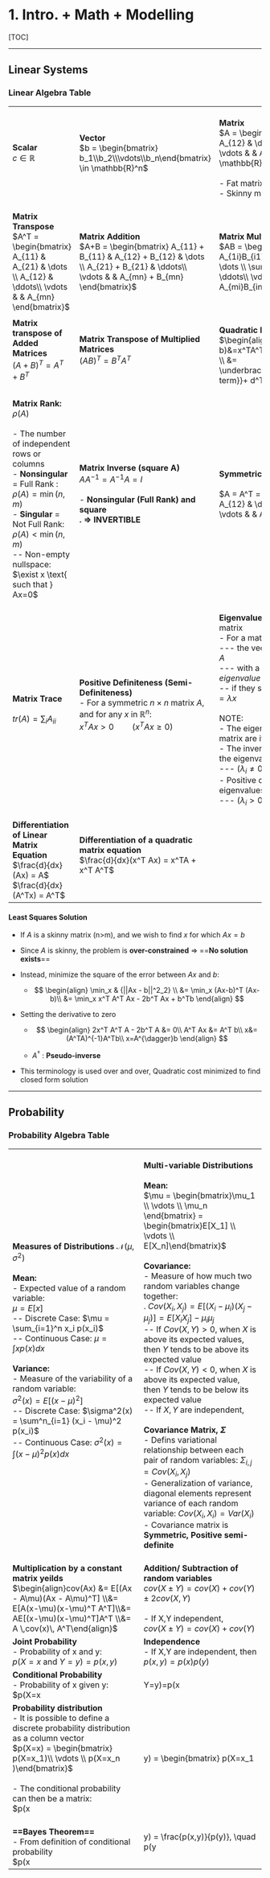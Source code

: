# 1. Intro. + Math + Modelling

[TOC]

---

## Linear Systems

### Linear Algebra Table

|                                                              |                                                              |                                                              |
| ------------------------------------------------------------ | ------------------------------------------------------------ | ------------------------------------------------------------ |
| **Scalar**<br />$c \in \mathbb{R}$                           | **Vector**<br />$b = \begin{bmatrix} b_1\\b_2\\\vdots\\b_n\end{bmatrix} \in \mathbb{R}^n$ | **<br />Matrix**<br />$A = \begin{bmatrix} A_{11} & A_{12} & \dots \\ A_{21} & \ddots\\ \vdots & & A_{nm}\end{bmatrix} \in \mathbb{R}^{n\times m}$<br /><br />- Fat matrix: n<m<br />- Skinny matrix: n>m |
| <br />**Matrix Transpose**<br />$A^T = \begin{bmatrix} A_{11} & A_{21} & \dots \\ A_{12} & \ddots\\ \vdots & & A_{mn} \end{bmatrix}$ | <br />**Matrix Addition**<br />$A+B = \begin{bmatrix} A_{11} + B_{11} & A_{12} + B_{12} & \dots \\ A_{21} + B_{21} & \ddots\\ \vdots & & A_{mn} + B_{mn} \end{bmatrix}$ | <br />**Matrix Multiplication**<br />$AB = \begin{bmatrix} \sum_i A_{1i}B_{i1} & \sum_iA_{1i}B_{i2} & \dots \\ \sum_i A_{2i}B_{i1} & \ddots\\ \vdots & & \sum_i A_{mi}B_{in} \end{bmatrix}$ |
| **Matrix transpose of Added Matrices**<br />$(A+ B)^T = A^T + B^T$ | **Matrix Transpose of Multiplied Matrices**<br />$(AB)^T = B^T A^T$ | <br />**Quadratic Form**<br />$\begin{align}(Ax + b)^T (Ax + b)&=x^TA^TAx + 2x^T A^T v + b^Tb \\ &= \underbrace{x^TCx}_{\text{quadratic term}}+ d^T x + e\end{align}$ |
| <br />**Matrix Rank:** $\rho(A)$<br /><br />- The number of independent rows or columns<br />- **Nonsingular** = Full Rank : $\rho(A)=\min(n,m)$<br />- **Singular** = Not Full Rank: $\rho(A)<\min(n,m)$<br />-- Non-empty nullspace: $\exist x \text{ such that } Ax=0$ | **Matrix Inverse (square A)**<br />$AA^{-1} = A^{-1}A = I$<br /><br />- **Nonsingular (Full Rank) and square<br />.  => INVERTIBLE** | **Symmetric Matrix**<br /><br />$A = A^T = \begin{bmatrix} A_{11} & A_{12} & \dots \\ A_{21} & \ddots\\ \vdots & & A_{nm}\end{bmatrix}$ |
| <br />**Matrix Trace**<br /><br />$tr(A) = \sum_i A_{ii}$    | **Positive Definiteness (Semi-Definiteness)**<br />- For a symmetric $n\times n$ matrix $A$, and for any $x$ in $\mathbb{R}^n$:<br />$x^T Ax > 0 \qquad (x^T Ax \geq 0)$ | <br />**Eigenvalues and Eigenvectors** of a matrix<br />- For a matrix $A$, <br />--- the vector $x$ is an *eigenvector* of $A$ <br />--- with a corresponding *eigenvalue* $\lambda$  <br />-- if they satisify the equation: $Ax = \lambda x$<br /><br />NOTE:<br />- The eigenvalues of a diagonal matrix are its diagonal elements<br />- The inverse of $A$ exists iff none of the eigenvalues are zero<br />--- ($\lambda_i \neq 0$)<br />- Positive definite $A$ has all eigenvalues greater than zero <br />--- ($\lambda_i > 0 \, \forall i$) |
| <br />**Differentiation of Linear Matrix Equation**<br />$\frac{d}{dx} (Ax) = A$<br />$\frac{d}{dx} (A^Tx) = A^T$<br /> | **Differentiation of a quadratic matrix equation**<br />$\frac{d}{dx}(x^T Ax) = x^TA + x^T A^T$ |                                                              |

#### Least Squares Solution

- If $A$ is a skinny matrix (n>m), and we wish to find $x$ for which $Ax = b$

- Since $A$ is skinny, the problem is **over-constrained** => ==**No solution exists**==

- Instead, minimize the square of the error between $Ax$ and $b$:

  - $$
    \begin{align}
    \min_x & {||Ax - b||^2_2} \\
    &= \min_x (Ax-b)^T (Ax-b)\\
    &= \min_x x^T A^T Ax - 2b^T Ax + b^Tb
    \end{align}
    $$

- Setting the derivative to zero

  - $$
    \begin{align}
    2x^T A^T A - 2b^T A &= 0\\
    A^T Ax &= A^T b\\
    x&=(A^TA)^{-1}A^Tb\\
    x=A^{\dagger}b
    \end{align}
    $$

  - $A^{\dagger}$  : **Pseudo-inverse**

- This terminology is used over and over, Quadratic cost minimized to find closed form solution





---

## Probability

### Probability Algebra Table

|                                                              |                                                              |
| ------------------------------------------------------------ | ------------------------------------------------------------ |
| **Measures of Distributions** $\mathcal{N}(\mu, \sigma^2)$<br /><br />**Mean:**<br />- Expected value of a random variable: <br />                $\mu = E[x]$ <br />-- Discrete Case: $\mu = \sum_{i=1}^n x_i p(x_i)$<br />-- Continuous Case: $\mu = \int xp(x) dx$<br /><br />**Variance:**<br />- Measure of the variability of a random variable: <br />                $\sigma^2(x) = E[(x-\mu)^2]$<br />-- Discrete Case: $\sigma^2(x) = \sum^n_{i=1} (x_i - \mu)^2 p(x_i)$<br />-- Continuous Case: $\sigma^2(x) = \int (x - \mu)^2 p(x) dx$ | **<br />Multi-variable Distributions**<br /><br />**Mean:**<br />$\mu = \begin{bmatrix}\mu_1 \\ \vdots \\ \mu_n \end{bmatrix} = \begin{bmatrix}E[X_1] \\ \vdots \\ E[X_n]\end{bmatrix}$<br /><br />**Covariance:**<br />- Measure of how much two random variables change together:<br />.     $Cov(X_i, X_j) = E[(X_i-\mu_i)(X_j - \mu_j)] = E[X_i X_j] - \mu_i \mu_j$<br />-- If $Cov(X,Y)>0$, when $X$ is above its expected values, then $Y$ tends to be above its expected value<br />-- If $Cov(X,Y) < 0$, when $X$ is above its expected value, then $Y$ tends to be below its expected value<br />-- If $X,Y$ are independent, <br /><br />**Covariance Matrix, $\Sigma$**<br />- Defins variational relationship between each pair of random variables: $\Sigma_{i,j} = Cov(X_i, X_j)$<br />- Generalization of variance, diagonal elements represent variance of each random variable: $Cov(X_i, X_i) = Var(X_i)$<br />- Covariance matrix is **Symmetric, Positive semi-definite** |
| <br />**Multiplication by a constant matrix yeilds**<br />$\begin{align}cov(Ax) &= E[(Ax - A\mu)(Ax - A\mu)^T] \\&= E[A(x-\mu)(x-\mu)^T A^T]\\&= AE[(x-\mu)(x-\mu)^T]A^T \\&= A \,cov(x)\, A^T\end{align}$ | <br />**Addition/ Subtraction of random variables**<br />$cov(X\pm Y) = cov(X) + cov(Y) \pm 2 cov(X,Y)$<br /><br />- If X,Y independent,<br />$cov(X\pm Y) = cov(X) + cov(Y)$ |
| **Joint Probability**<br />- Probability of x and y:<br />$p( X = x \text{ and } Y = y ) = p( x, y )$ | **Independence**<br />- If X,Y are independent, then<br />$p ( x, y ) = p ( x ) p ( y )$ |
| **Conditional Probability**<br />- Probability of x given y:<br />$p(X=x | Y=y)=p(x|y)$<br /><br />- Relation to joint probability:<br />$p(x|y) = \frac{p(x,y)}{p(y)}$<br />- If X and Y are independent,<br />$p(x|y) = p(x)$ | <br />**Law of Total Probability**<br /><br />- **==Discrete==**:<br />$\underset{x}{\sum} p(x) = 1$<br />$p(x) = \underset{y}{\sum} p(x,y)$<br />$p(x) = \underset{y}{\sum} p(x|y) p(y)$<br /><br />- ==**Continuous**==:<br />$\int p(x) dx = 1$<br />$p(x) = \int p(x,y) dy$<br />$p(x)= \int p(x|y)p(y)dy$<br /> |
| **Probability distribution**<br />- It is possible to define a discrete probability distribution as a column vector<br />$p(X=x) = \begin{bmatrix} p(X=x_1)\\ \vdots \\ p(X=x_n )\end{bmatrix}$<br /><br />- The conditional probability can then be a matrix:<br />$p(x|y) = \begin{bmatrix} p(X=x_1|y_1) &\dots& p(x_1|y_m)\\ \vdots & \ddots & \vdots \\ p(X=x_n|y_1) & \dots& p(x_n| y_m) \end{bmatrix}$<br /> | **Discrete Random Variable**<br />- And the Law of Total Probabilities becomes<br />$p(x) = \underset{y}{\sum} p(x|y) p(y) = p(x|y) \cdot p(y)$<br /><br />- Note, each column of $p(x|y)$ must sum to 1<br />$\underset{x}{\sum}p(x|y)=\underset{x}{\sum}\frac{p(x,y)}{p{y}} = \frac{\underset{x}{\sum}p(y,x)}{p(y)}=\frac{p(y)}{p(y)} = 1$<br />- => Relation of joint and conditional probabilities => Total Probability = 1 |
| <br />**==Bayes Theorem==**<br />- From definition of conditional probability<br />$p(x|y) = \frac{p(x,y)}{p(y)}, \quad p(y|x) = \frac{p(x,y)}{p(x)}$<br />$p(x|y)p(y) = p(x,y) = p(y|x)p(x)$<br /><br />- Bayes Theorem Defines how to update one's beliefs about **X** ,<br />given a known (new) value of **y**<br />==$p(x|y) = \frac{p(y|x)p(x)}{p(y)}=\frac{\text{likelihood}\cdot\text{prior}}{\text{evidence}}$==<br /><br />- If **Y** is a measurement and **X** is the current vehicle state,<br />--- Bayes Theorem can be used to update the state estimate given a new measurement<br />-- **Prior**: probabilities that the vehicle is in any of the possible states<br />-- **Likelihood**: probability of getting the measurement that occurred given every possible state is the true state<br />-- **Evidence**: probability of getting the specific measurement recorded<br /> | **Gaussian Distribution** - $p(x) \sim\mathcal{N}(\mu, \sigma^2)$<br />$p(x) = \frac{1}{\sigma \sqrt{2\pi}}e^{-\frac{1}{2}\frac{(x-\mu)^2}{\sigma^2}}$<br /><br />**Multivariable** - $p(x) \sim \mathcal{N}(\mu, \Sigma)$<br /> <br />$p(x) = \frac{1}{\det{(2\pi\Sigma)}}e^{-\frac{1}{2}(x-\mu)^T\Sigma^{-1}(x-\mu)}$<br /><br /><br />**Linear Combination:**<br />$x \sim \mathcal{N}(\mu, \Sigma), \quad y = Ax + B$<br />$y \sim \mathcal{N}(A\mu+B, A\Sigma A^T)$ |









